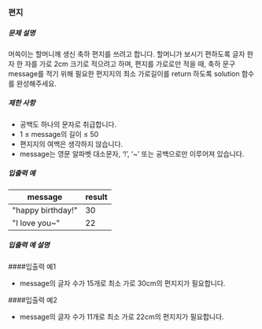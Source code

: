 ### 편지

##### 문제 설명

머쓱이는 할머니께 생신 축하 편지를 쓰려고 합니다. 할머니가 보시기 편하도록 글자 한 자 한 자를 가로 2cm 크기로 적으려고 하며, 편지를 가로로만 적을 때, 축하 문구 message를 적기 위해 필요한 편지지의 최소 가로길이를 return 하도록 solution 함수를 완성해주세요.

##### 제한 사항

- 공백도 하나의 문자로 취급합니다.
- 1 ≤ message의 길이 ≤ 50
- 편지지의 여백은 생각하지 않습니다.
- message는 영문 알파벳 대소문자, ‘!’, ‘~’ 또는 공백으로만 이루어져 있습니다.


##### 입출력 예

| message               | result |
|-----------------------|--------|
| "happy birthday!"     | 30     |
| "I love you~"         | 22     |


##### 입출력 예 설명
####입출력 예1
- message의 글자 수가 15개로 최소 가로 30cm의 편지지가 필요합니다.

####입출력 예2
- message의 글자 수가 11개로 최소 가로 22cm의 편지지가 필요합니다.